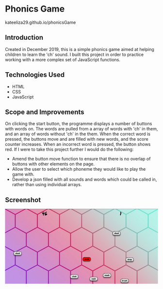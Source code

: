 # Phonics Game
kateeliza29.github.io/phonicsGame

## Introduction
Created in December 2019, this is a simple phonics game aimed at helping children to learn the 'ch' sound. 
I built this project in order to practice working with a more complex set of JavaScript functions.

## Technologies Used
* HTML
* CSS
* JavaScript

## Scope and Improvements
On clicking the start button, the programme displays a number of buttons with words on. The words are pulled from a array of words with 'ch' in them, and an array of words without 'ch' in the them. 
When the correct word is pressed, the buttons move and are filled with new words, and the score counter increases. 
When an incorrect word is pressed, the button shows red.
If I were to take this project further I would do the following: 
* Amend the button move function to ensure that there is no overlap of buttons with other elements on the page.
* Allow the user to select which phoneme they would like to play the game with. 
* Develop a json filled with all sounds and words which could be called in, rather than using individual arrays. 

## Screenshot
![A screenshot of the phonics game web page.](/phonicsGame.png)
